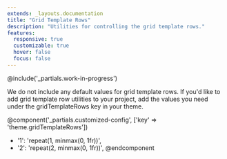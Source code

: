 ```yaml
---
extends: _layouts.documentation
title: "Grid Template Rows"
description: "Utilities for controlling the grid template rows."
features:
  responsive: true
  customizable: true
  hover: false
  focus: false
---
```


@include('_partials.work-in-progress')

We do not include any default values for grid template rows. If you'd like to add grid template row utilities to your project, add the values you need under the gridTemplateRows key in your theme.

@component('_partials.customized-config', ['key' => 'theme.gridTemplateRows'])
+ '1': 'repeat(1, minmax(0, 1fr))',
+ '2': 'repeat(2, minmax(0, 1fr))',
@endcomponent
